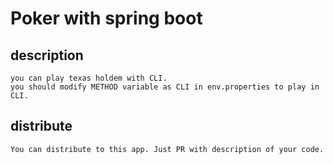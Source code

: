 # Poker with spring boot

## description
    you can play texas holdem with CLI.
    you should modify METHOD variable as CLI in env.properties to play in CLI.
    
    

    
## distribute
    You can distribute to this app. Just PR with description of your code.
